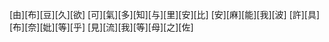 [由][布][豆][久][欲] [可][氣][多][知][与][里][安][比] [安][麻][能][我][波] [許][具][布][奈][妣][等][乎] [見][流][我][等][母][之][佐]
